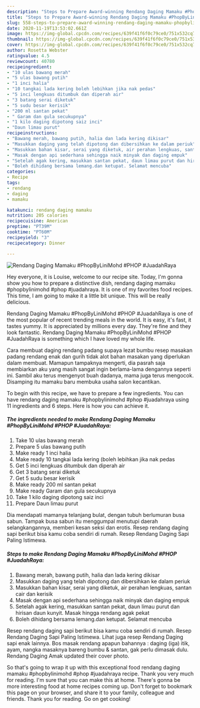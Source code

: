 ```yaml
---
description: "Steps to Prepare Award-winning Rendang Daging Mamaku #PhopByLiniMohd #PHOP #JuadahRaya"
title: "Steps to Prepare Award-winning Rendang Daging Mamaku #PhopByLiniMohd #PHOP #JuadahRaya"
slug: 558-steps-to-prepare-award-winning-rendang-daging-mamaku-phopbylinimohd-phop-juadahraya
date: 2020-11-19T13:53:02.661Z
image: https://img-global.cpcdn.com/recipes/639f41f6f0c79ce0/751x532cq70/rendang-daging-mamaku-phopbylinimohd-phop-juadahraya-resipi-foto-utama.jpg
thumbnail: https://img-global.cpcdn.com/recipes/639f41f6f0c79ce0/751x532cq70/rendang-daging-mamaku-phopbylinimohd-phop-juadahraya-resipi-foto-utama.jpg
cover: https://img-global.cpcdn.com/recipes/639f41f6f0c79ce0/751x532cq70/rendang-daging-mamaku-phopbylinimohd-phop-juadahraya-resipi-foto-utama.jpg
author: Rosetta Webster
ratingvalue: 4.5
reviewcount: 40780
recipeingredient:
- "10 ulas bawang merah"
- "5 ulas bawang putih"
- "1 inci halia"
- "10 tangkai lada kering boleh lebihkan jika nak pedas"
- "5 inci lengkuas ditumbuk dan diperah air"
- "3 batang serai diketuk"
- "5 sudu besar kerisik"
- "200 ml santan pekat"
- " Garam dan gula secukupnya"
- "1 kilo daging dipotong saiz inci"
- "Daun limau purut"
recipeinstructions:
- "Bawang merah, bawang putih, halia dan lada kering dikisar"
- "Masukkan daging yang telah dipotong dan dibersihkan ke dalam periuk"
- "Masukkan bahan kisar, serai yang diketuk, air perahan lengkuas, santan cair dan kerisik"
- "Masak dengan api sederhana sehingga naik minyak dan daging empuk"
- "Setelah agak kering, masukkan santan pekat, daun limau purut dan hirisan daun kunyit. Masak hingga rendang agak pekat"
- "Boleh dihidang bersama lemang.dan ketupat. Selamat mencuba"
categories:
- Recipe
tags:
- rendang
- daging
- mamaku

katakunci: rendang daging mamaku 
nutrition: 205 calories
recipecuisine: American
preptime: "PT39M"
cooktime: "PT60M"
recipeyield: "3"
recipecategory: Dinner

---
```



![Rendang Daging Mamaku #PhopByLiniMohd #PHOP #JuadahRaya](https://img-global.cpcdn.com/recipes/639f41f6f0c79ce0/751x532cq70/rendang-daging-mamaku-phopbylinimohd-phop-juadahraya-resipi-foto-utama.jpg)

Hey everyone, it is Louise, welcome to our recipe site. Today, I'm gonna show you how to prepare a distinctive dish, rendang daging mamaku #phopbylinimohd #phop #juadahraya. It is one of my favorites food recipes. This time, I am going to make it a little bit unique. This will be really delicious.

Rendang Daging Mamaku #PhopByLiniMohd #PHOP #JuadahRaya is one of the most popular of recent trending meals in the world. It is easy, it's fast, it tastes yummy. It is appreciated by millions every day. They're fine and they look fantastic. Rendang Daging Mamaku #PhopByLiniMohd #PHOP #JuadahRaya is something which I have loved my whole life.

Cara membuat daging rendang padang supaya lezat bumbu resep masakan padang rendang enak dan gurih tidak alot bahan masakan yang diperlukan dalam membuat. Mamapun tampaknya mengerti, dia pasrah saja membiarkan aku yang masih sangat ingin berlama-lama dengannya seperti ini. Sambil aku terus mengenyot buah dadanya, mama juga terus mengocok. Disamping itu mamaku baru membuka usaha salon kecantikan.


To begin with this recipe, we have to prepare a few ingredients. You can have rendang daging mamaku #phopbylinimohd #phop #juadahraya using 11 ingredients and 6 steps. Here is how you can achieve it.

<!--inarticleads1-->

##### The ingredients needed to make Rendang Daging Mamaku #PhopByLiniMohd #PHOP #JuadahRaya:

1. Take 10 ulas bawang merah
1. Prepare 5 ulas bawang putih
1. Make ready 1 inci halia
1. Make ready 10 tangkai lada kering (boleh lebihkan jika nak pedas
1. Get 5 inci lengkuas ditumbuk dan diperah air
1. Get 3 batang serai diketuk
1. Get 5 sudu besar kerisik
1. Make ready 200 ml santan pekat
1. Make ready  Garam dan gula secukupnya
1. Take 1 kilo daging dipotong saiz inci
1. Prepare Daun limau purut


Dia mendapati mamanya telanjang bulat, dengan tubuh berlumuran busa sabun. Tampak busa sabun itu menggumpal menutupi daerah selangkangannya, memberi kesan seksi dan erotis. Resep rendang daging sapi berikut bisa kamu coba sendiri di rumah. Resep Rendang Daging Sapi Paling Istimewa. 

<!--inarticleads2-->

##### Steps to make Rendang Daging Mamaku #PhopByLiniMohd #PHOP #JuadahRaya:

1. Bawang merah, bawang putih, halia dan lada kering dikisar
1. Masukkan daging yang telah dipotong dan dibersihkan ke dalam periuk
1. Masukkan bahan kisar, serai yang diketuk, air perahan lengkuas, santan cair dan kerisik
1. Masak dengan api sederhana sehingga naik minyak dan daging empuk
1. Setelah agak kering, masukkan santan pekat, daun limau purut dan hirisan daun kunyit. Masak hingga rendang agak pekat
1. Boleh dihidang bersama lemang.dan ketupat. Selamat mencuba


Resep rendang daging sapi berikut bisa kamu coba sendiri di rumah. Resep Rendang Daging Sapi Paling Istimewa. Lihat juga resep Rendang Daging sapi enak lainnya. Bos masak rendang apapun bahannya : daging (iga) itik, ayam, nangka masaknya bareng bumbu &amp; santan, gak perlu dimasak dulu. Rendang Daging Amak updated their cover photo. 

So that's going to wrap it up with this exceptional food rendang daging mamaku #phopbylinimohd #phop #juadahraya recipe. Thank you very much for reading. I'm sure that you can make this at home. There's gonna be more interesting food at home recipes coming up. Don't forget to bookmark this page on your browser, and share it to your family, colleague and friends. Thank you for reading. Go on get cooking!
